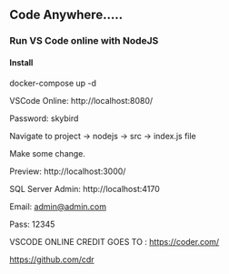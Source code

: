 ## Code Anywhere.....
### Run VS Code online with NodeJS

#### Install
docker-compose up -d

VSCode Online: http://localhost:8080/

Password: skybird

Navigate to project -> nodejs -> src -> index.js file

Make some change.

Preview: http://localhost:3000/

SQL Server Admin: http://localhost:4170

Email: admin@admin.com

Pass: 12345


VSCODE ONLINE CREDIT GOES TO : 
https://coder.com/

https://github.com/cdr

